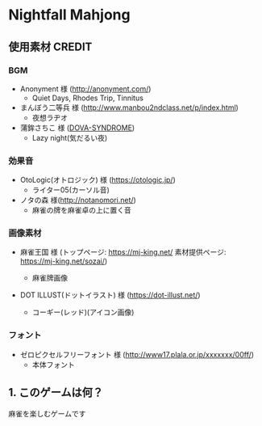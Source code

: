 # Nightfall Mahjong


## 使用素材 CREDIT

### BGM
- Anonyment 様 (http://anonyment.com/)
	- Quiet Days, Rhodes Trip, Tinnitus
- まんぼう二等兵 様 (http://www.manbou2ndclass.net/p/index.html)
	- 夜想ラヂオ
- 蒲鉾さちこ 様 ([DOVA-SYNDROME](https://dova-s.jp/_contents/author/profile423.html))
	- Lazy night(気だるい夜)

### 効果音
- OtoLogic(オトロジック) 様 (https://otologic.jp/)
	- ライター05(カーソル音)
- ノタの森 様(http://notanomori.net/)
	- 麻雀の牌を麻雀卓の上に置く音

### 画像素材
- 麻雀王国 様 (トップページ: https://mj-king.net/ 素材提供ページ: https://mj-king.net/sozai/)
	- 麻雀牌画像

- DOT ILLUST(ドットイラスト) 様 (https://dot-illust.net/)
	- コーギー(レッド)(アイコン画像)

### フォント
- ゼロピクセルフリーフォント 様 (http://www17.plala.or.jp/xxxxxxx/00ff/)
	- 本体フォント

## 1. このゲームは何？
麻雀を楽しむゲームです